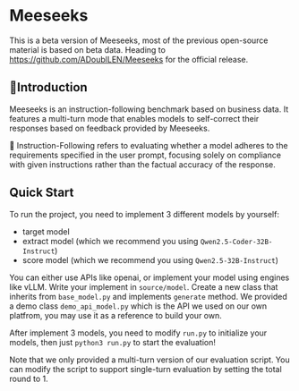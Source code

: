# Meeseeks
This is a beta version of Meeseeks, most of the previous open-source material is based on beta data. Heading to https://github.com/ADoublLEN/Meeseeks for the official release.

## 📌Introduction

Meeseeks is an instruction-following benchmark based on business data. It features a multi-turn mode that enables models to self-correct their responses based on feedback provided by Meeseeks.

🔔 Instruction-Following refers to evaluating whether a model adheres to the requirements specified in the user prompt, focusing solely on compliance with given instructions rather than the factual accuracy of the response.

## Quick Start

To run the project, you need to implement 3 different models by yourself:
- target model 
- extract model (which we recommend you using `Qwen2.5-Coder-32B-Instruct`)
- score model (which we recommend you using `Qwen2.5-32B-Instruct`)

You can either use APIs like openai, or implement your model using engines like vLLM.
Write your implement in `source/model`. Create a new class that inherits from `base_model.py` and implements `generate` method.
We provided a demo class `demo_api_model.py` which is the API we used on our own platfrom, you may use it as a reference to build your own.

After implement 3 models, you need to modify `run.py` to initialize your models, then just `python3 run.py` to start the evaluation!

Note that we only provided a multi-turn version of our evaluation script. You can modify the script to support single-turn evaluation by setting the total round to 1.
